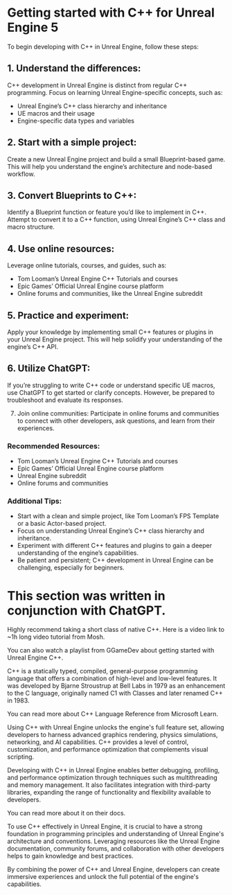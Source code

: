 # Getting started with C++ for Unreal Engine 5

To begin developing with C++ in Unreal Engine, follow these steps:

## 1. Understand the differences: 

C++ development in Unreal Engine is distinct from regular C++ programming. Focus on learning Unreal Engine-specific concepts, such as:
  - Unreal Engine’s C++ class hierarchy and inheritance
  - UE macros and their usage
  - Engine-specific data types and variables

## 2. Start with a simple project: 

Create a new Unreal Engine project and build a small Blueprint-based game. This will help you understand the engine’s architecture and node-based workflow.

## 3. Convert Blueprints to C++: 

Identify a Blueprint function or feature you’d like to implement in C++. Attempt to convert it to a C++ function, using Unreal Engine’s C++ class and macro structure.

## 4. Use online resources: 

Leverage online tutorials, courses, and guides, such as:
  - Tom Looman’s Unreal Engine C++ Tutorials and courses
  - Epic Games’ Official Unreal Engine course platform
  - Online forums and communities, like the Unreal Engine subreddit

## 5. Practice and experiment: 

Apply your knowledge by implementing small C++ features or plugins in your Unreal Engine project. This will help solidify your understanding of the engine’s C++ API.

## 6. Utilize ChatGPT: 

If you’re struggling to write C++ code or understand specific UE macros, use ChatGPT to get started or clarify concepts. However, be prepared to troubleshoot and evaluate its responses.

7. Join online communities: Participate in online forums and communities to connect with other developers, ask questions, and learn from their experiences.

### Recommended Resources:

- Tom Looman’s Unreal Engine C++ Tutorials and courses
- Epic Games’ Official Unreal Engine course platform
- Unreal Engine subreddit
- Online forums and communities

### Additional Tips:

- Start with a clean and simple project, like Tom Looman’s FPS Template or a basic Actor-based project.
- Focus on understanding Unreal Engine’s C++ class hierarchy and inheritance.
- Experiment with different C++ features and plugins to gain a deeper understanding of the engine’s capabilities.
- Be patient and persistent; C++ development in Unreal Engine can be challenging, especially for beginners.



# This section was written in conjunction with ChatGPT.
Highly recommend taking a short class of native C++. Here is a video link to ~1h long video tutorial from Mosh.

You can also watch a playlist from GGameDev about getting started with Unreal Engine C++.

C++ is a statically typed, compiled, general-purpose programming language that offers a combination of high-level and low-level features. It was developed by Bjarne Stroustrup at Bell Labs in 1979 as an enhancement to the C language, originally named C1 with Classes and later renamed C++ in 1983.

You can read more about C++ Language Reference from Microsoft Learn.

Using C++ with Unreal Engine unlocks the engine's full feature set, allowing developers to harness advanced graphics rendering, physics simulations, networking, and AI capabilities. C++ provides a level of control, customization, and performance optimization that complements visual scripting.

Developing with C++ in Unreal Engine enables better debugging, profiling, and performance optimization through techniques such as multithreading and memory management. It also facilitates integration with third-party libraries, expanding the range of functionality and flexibility available to developers.

You can read more about it on their docs.

To use C++ effectively in Unreal Engine, it is crucial to have a strong foundation in programming principles and understanding of Unreal Engine's architecture and conventions. Leveraging resources like the Unreal Engine documentation, community forums, and collaboration with other developers helps to gain knowledge and best practices.

By combining the power of C++ and Unreal Engine, developers can create immersive experiences and unlock the full potential of the engine's capabilities.


